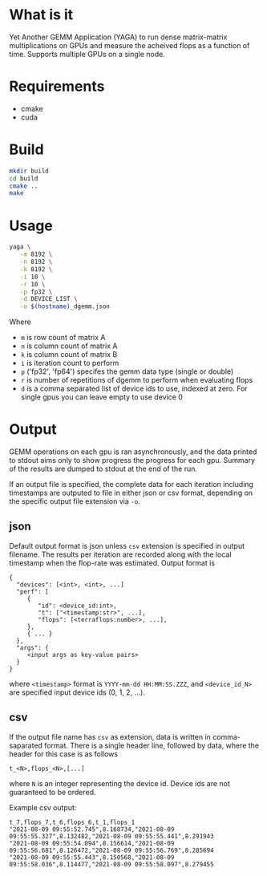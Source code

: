 # What is it

Yet Another GEMM Application (YAGA) to run dense matrix-matrix
multiplications on GPUs and measure the acheived flops as a function
of time. Supports multiple GPUs on a single node.


# Requirements

- cmake
- cuda


# Build

```bash
mkdir build
cd build
cmake ..
make
```


# Usage

```bash
yaga \
   -m 8192 \
   -n 8192 \
   -k 8192 \
   -i 10 \
   -r 10 \
   -p fp32 \
   -d DEVICE_LIST \
   -o $(hostname)_dgemm.json
```

Where
   - `m` is row count of matrix A
   - `n` is column count of matrix A
   - `k` is column count of matrix B
   - `i` is iteration count to perform
   - `p` ('fp32', 'fp64') specifes the gemm data type (single or double)
   - `r` is number of repetitions of dgemm to perform when evaluating
     flops
   - `d` is a comma separated list of device ids to use, indexed at
     zero. For single gpus you can leave empty to use device 0


# Output

GEMM operations on each gpu is ran asynchronously, and the data
printed to stdout aims only to show progress the progress for each
gpu. Summary of the results are dumped to stdout at the end of the
run.

If an output file is specified, the complete data for each iteration
including timestamps are outputed to file in either json or csv
format, depending on the specific output file extension via `-o`.


## json

Default output format is json unless `csv` extension is specified in
output filename. The results per iteration are recorded along with the
local timestamp when the flop-rate was estimated. Output format is

```text
{
  "devices": [<int>, <int>, ...]
  "perf": [
     {
        "id": <device_id:int>,
        "t": ["<timestamp:str>", ...],
        "flops": [<terraflops:number>, ...],
     },
     { ... }
  },
  "args": {
     <input args as key-value pairs>
  }
}
```

where `<timestamp>` format is `YYYY-mm-dd HH:MM:SS.ZZZ`, and
`<device_id_N>` are specified input device ids (0, 1, 2, ...).


## csv

If the output file name has `csv` as extension, data is written in
comma-saparated format. There is a single header line, followed by
data, where the header for this case is as follows

```text
t_<N>,flops_<N>,[...]
```

where `N` is an integer representing the device id. Device ids are not
guaranteed to be ordered.

Example csv output:

```text
t_7,flops_7,t_6,flops_6,t_1,flops_1
"2021-08-09 09:55:52.745",8.168734,"2021-08-09 09:55:55.327",8.132482,"2021-08-09 09:55:55.441",8.291943
"2021-08-09 09:55:54.094",8.156614,"2021-08-09 09:55:56.681",8.126472,"2021-08-09 09:55:56.769",8.285694
"2021-08-09 09:55:55.443",8.150568,"2021-08-09 09:55:58.036",8.114477,"2021-08-09 09:55:58.097",8.279455
```
